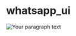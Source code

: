 # whatsapp_ui

![Your paragraph text](https://github.com/AqsaMunsoor/Updated-WhatsApp-UI/assets/104023408/d99a69af-c1b8-450e-a3cc-cd861e5917ed)
